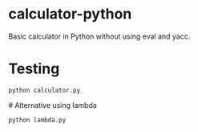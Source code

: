 # calculator-python

Basic calculator in Python without using eval and yacc.

# Testing

```
python calculator.py
```

# Alternative using lambda

```
python lambda.py
```
